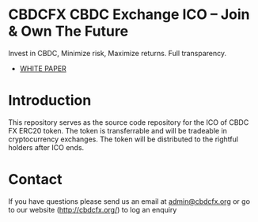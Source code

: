 # CBDCFX CBDC Exchange ICO – Join & Own The Future
Invest in CBDC, Minimize risk, Maximize returns. Full transparency.
-   [WHITE PAPER](http://cbdcfx.org/#)
# Introduction
This repository serves as the source code repository for the ICO of CBDC FX ERC20 token.
The token is transferrable and will be tradeable in cryptocurrency exchanges.
The token will be distributed to the rightful holders after ICO ends.
# Contact
If you have questions please send us an email at [admin@cbdcfx.org](mailto:admin@cbdcfx.org) or go to our website (http://cbdcfx.org/) to log an enquiry
